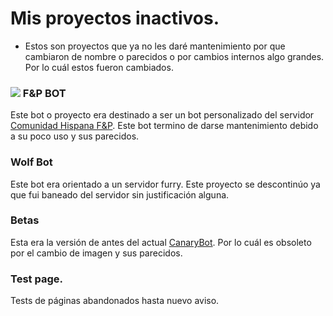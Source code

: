 # Mis proyectos inactivos.

- Estos son proyectos que ya no les daré mantenimiento por que cambiaron de nombre o parecidos o por cambios internos algo grandes. Por lo cuál estos fueron cambiados.

### <img src="https://emojipedia-us.s3.dualstack.us-west-1.amazonaws.com/thumbs/120/apple/285/fox_1f98a.png"> F&P BOT

Este bot o proyecto era destinado a ser un bot personalizado del servidor [Comunidad Hispana F&P](https://disboard.org/es/server/765345659179499530). Este bot termino de darse mantenimiento debido a su poco uso y sus parecidos.

### Wolf Bot

Este bot era orientado a un servidor furry. Este proyecto se descontinúo ya que fui baneado del servidor sin justificación alguna.

### Betas

Esta era la versión de antes del actual [CanaryBot](https://discord.com/users/788888119209361468). Por lo cuál es obsoleto por el cambio de imagen y sus parecidos.

### Test page.

Tests de páginas abandonados hasta nuevo aviso.

